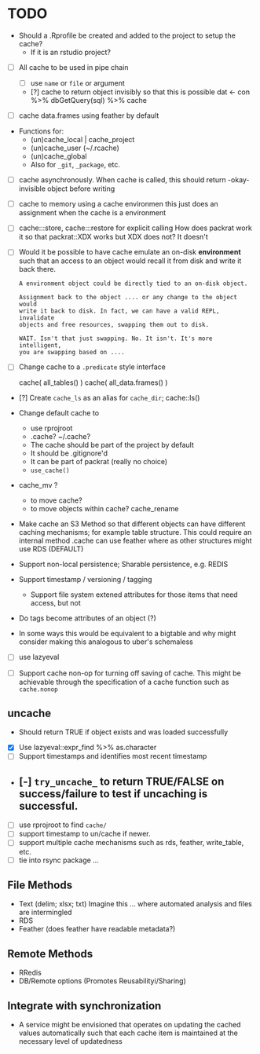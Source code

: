 # TODO

 - Should a .Rprofile be created and added to the project to setup the cache?
   - If it is an rstudio project?
 
 - [ ] All cache to be used in pipe chain 
   - [ ] use `name` or `file` or argument
   - [?] cache to return object invisibly so that this is possible
      dat <- con %>% dbGetQuery(sql) %>% cache
   

 - [ ] cache data.frames using feather by default 

 - Functions for: 
    - (un)cache_local | cache_project
    - (un)cache_user (~/.rcache)
    - (un)cache_global 
    - Also for `_git`, `_package`, etc.

 - [ ] cache asynchronously. 
       When cache is called, this should return -okay- invisible object 
       before writing

 - [ ] cache to memory using a cache environmen
       this just does an assignment when the cache is a environment
       
 - [ ] cache:::store, cache:::restore for explicit calling
   How does packrat work it so that packrat::XDX works but XDX does not?
   It doesn't

 - [ ] Would it be possible to have cache emulate an on-disk **environment**
       such that an access to an object would recall it from disk and 
       write it back there.

       A environment object could be directly tied to an on-disk object.
       
       Assignment back to the object .... or any change to the object would
       write it back to disk. In fact, we can have a valid REPL, invalidate
       objects and free resources, swapping them out to disk.  

       WAIT. Isn't that just swapping. No. It isn't. It's more intelligent, 
       you are swapping based on ....
       

 - [ ] Change cache to a `.predicate` style interface 

    cache( all_tables() ) 
    cache( all_data.frames() ) 

 - [?] Create `cache_ls` as an alias for `cache_dir`; cache::ls() 

 - Change default cache to
   - use rprojroot
   - .cache? ~/.cache?  
   - The cache should be part of the project by default
   - It should be .gitignore'd
   - It can be part of packrat (really no choice)
   - `use_cache()`

  - cache_mv ?
    - to move cache?
    - to move objects within cache?  cache_rename 
  
 - Make cache an S3 Method so that different objects can have different caching mechanisms; for example table structure. This could require an internal method .cache
   can use feather where as other structures might use RDS (DEFAULT)
 
 - Support non-local persistence; Sharable persistence, e.g. REDIS
 
 - Support timestamp / versioning / tagging 
   - Support file system extened attributes for those items that need access, but not 
 - Do tags become attributes of an object (?)  
 - In some ways this would be equivalent to a bigtable and why might consider
     making this analogous to uber's schemaless
 - [ ] use lazyeval 

 - [ ] Support cache non-op for turning off saving of cache. This might be achievable through the specification of a cache function such as `cache.nonop` 


## uncache

 - Should return TRUE if object exists and was loaded successfully 
 - [x] Use lazyeval::expr_find %>% as.character
 - [ ] Support timestamps and identifies most recent timestamp
 - [-] `try_uncache_` to return TRUE/FALSE on success/failure to test if uncaching is successful.
   - 
 - [ ] use rprojroot to find `cache/` 
 - [ ] support timestamp to un/cache if newer. 
 - [ ] support multiple cache mechanisms such as rds, feather, write_table, etc. 
 - [ ] tie into rsync package ... 
## File Methods 
   - Text (delim; xlsx; txt)
     Imagine this ... where automated analysis and files are intermingled
   - RDS
   - Feather (does feather have readable metadata?) 


## Remote Methods
 - RRedis
 - DB/Remote options (Promotes Reusabilityi/Sharing)


## Integrate with synchronization  
 
 - A service might be envisioned that operates on updating the cached values automatically such that each 
   cache item is maintained at the necessary level of updatedness 

   

